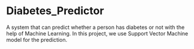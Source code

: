 # Diabetes_Predictor
A system that can predict whether a person has diabetes or not with the help of Machine Learning. In this project, we use Support Vector Machine model for the prediction.

